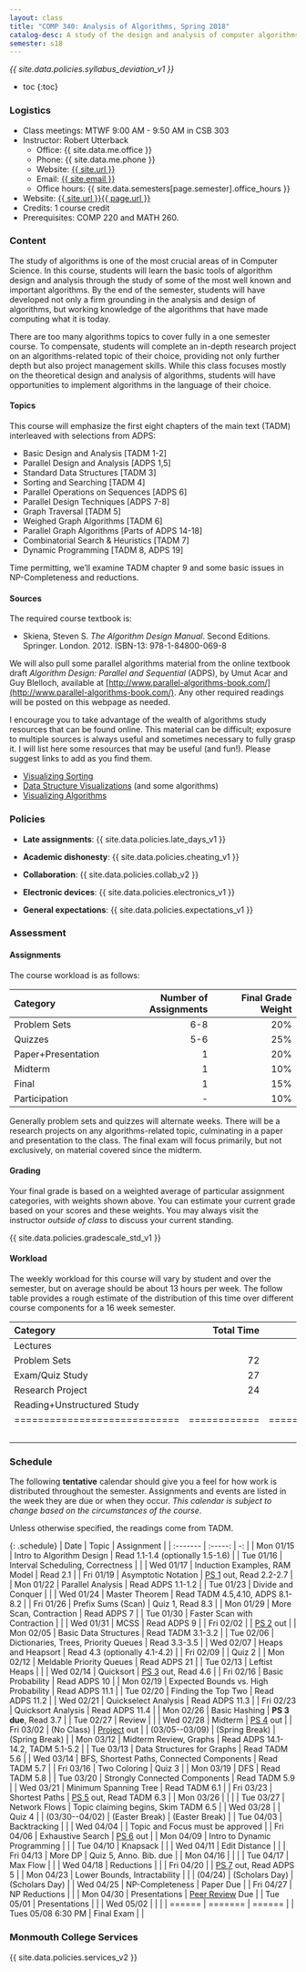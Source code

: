 ```yaml
---
layout: class
title: "COMP 340: Analysis of Algorithms, Spring 2018"
catalog-desc: A study of the design and analysis of computer algorithms. Topics include asymptotic analysis, efficient algorithm design, sorting and order statistics, hashing, binary search trees, graph algorithms, matrix multiplication, and NP completeness. This course begins a more in-depth study in the theory and science of computation.
semester: s18
---
```


*{{ site.data.policies.syllabus_deviation_v1 }}*

* toc
{:toc}

### Logistics

* Class meetings: MTWF 9:00 AM - 9:50 AM in CSB 303
* Instructor: Robert Utterback
  * Office: {{ site.data.me.office }}
  * Phone: {{ site.data.me.phone }}
  * Website: <a href="{{ site.url }}">{{ site.url }}</a>
  * Email: <a href="mailto:{{ site.email }}">{{ site.email }}</a>
  * Office hours: {{ site.data.semesters[page.semester].office_hours }}
* Website: <a href="{{ site.url }}{{ page.url }}">{{ site.url }}{{ page.url }}</a>
* Credits: 1 course credit
* Prerequisites: COMP 220 and MATH 260.

### Content

The study of algorithms is one of the most crucial areas of in
Computer Science. In this course, students will learn the basic tools
of algorithm design and analysis through the study of some of the most
well known and important algorithms. By the end of the semester,
students will have developed not only a firm grounding in the analysis
and design of algorithms, but working knowledge of the algorithms that
have made computing what it is today.  

There are too many algorithms topics to cover fully in a one semester
course. To compensate, students will complete an in-depth research
project on an algorithms-related topic of their choice, providing not
only further depth but also project management skills. While this
class focuses mostly on the theoretical design and analysis of
algorithms, students will have opportunities to implement algorithms
in the language of their choice.

<!-- While it certainly is possible to study algorithms in the absence of -->
<!-- programming, concrete implementations provide a tangible means of -->
<!-- playing with the course material. As a part of the class, students -->
<!-- will implement, in the language of their choice, present and -->
<!-- demonstrate the algorithms from the text. Regular presentations of -->
<!-- code will provide a backdrop for discussions of the relationships -->
<!-- between programming, algorithms and the science of computing. -->

#### Topics

This course will emphasize the first eight chapters of the main text (TADM)
interleaved with selections from ADPS:

* Basic Design and Analysis [TADM 1-2] 
* Parallel Design and Analysis [ADPS 1,5]
* Standard Data Structures [TADM 3]
* Sorting and Searching [TADM 4]
* Parallel Operations on Sequences [ADPS 6]
* Parallel Design Techniques [ADPS 7-8]
* Graph Traversal [TADM 5]
* Weighed Graph Algorithms [TADM 6]
* Parallel Graph Algorithms [Parts of ADPS 14-18]
* Combinatorial Search & Heuristics [TADM 7] 
* Dynamic Programming [TADM 8, ADPS 19]

Time permitting, we’ll examine TADM chapter 9 and some basic issues in
NP-Completeness and reductions.
  
#### Sources

The required course textbook is:

* Skiena, Steven S. *The Algorithm Design Manual*. Second
Editions. Springer. London. 2012.  ISBN-13: 978-1-84800-069-8

We will also pull some parallel algorithms material from the online
textbook draft *Algorithm Design: Parallel and Sequential* (ADPS), by
Umut Acar and Guy Blelloch, available at
[http://www.parallel-algorithms-book.com/](http://www.parallel-algorithms-book.com/). Any
other required readings will be posted on this webpage as needed.

I encourage you to take advantage of the wealth of algorithms study
resources that can be found online. This material can be difficult;
exposure to multiple sources is always useful and sometimes necessary
to fully grasp it. I will list here some resources that may be useful
(and fun!). Please suggest links to add as you find them.

* [Visualizing Sorting](http://panthema.net/2013/sound-of-sorting/)
* [Data Structure Visualizations](http://www.cs.usfca.edu/~galles/visualization/Algorithms.html) (and some algorithms)
* [Visualizing Algorithms](https://bost.ocks.org/mike/algorithms/)

### Policies

* **Late assignments**: {{ site.data.policies.late_days_v1 }}

* **Academic dishonesty**: {{ site.data.policies.cheating_v1 }}

* **Collaboration**: {{ site.data.policies.collab_v2 }}

* **Electronic devices**: {{ site.data.policies.electronics_v1 }}

* **General expectations**: {{ site.data.policies.expectations_v1 }}

### Assessment

#### Assignments

The course workload is as follows: 

| Category           | Number of Assignments | Final Grade Weight |
| :-----             |              -------: |                 -: |
| Problem Sets       |                   6-8 |                20% |
| Quizzes            |                   5-6 |                25% |
| Paper+Presentation |                     1 |                20% |
| Midterm            |                     1 |                10% |
| Final              |                     1 |                15% |
| Participation      |                     - |                10% |

Generally problem sets and quizzes will alternate weeks. There will be
a research projects on any algorithms-related topic, culminating in a
paper and presentation to the class. The final exam will focus
primarily, but not exclusively, on material covered since the
midterm.

#### Grading

Your final grade is based on a weighted average of particular
assignment categories, with weights shown above. You can estimate your
current grade based on your scores and these weights. You may always
visit the instructor *outside of class* to discuss your current
standing.

{{ site.data.policies.gradescale_std_v1 }}

#### Workload

The weekly workload for this course will vary by student and over the
semester, but on average should be about 13 hours per week. The follow
table provides a rough estimate of the distribution of this time over
different course components for a 16 week semester.

| Category                     |   Total Time |     Time/Week (Hours) |
| :-----                      |    -------:  |   -----------------:  |
| Lectures                     |              |                   3.3 |
| Problem Sets                 |           72 |                   4.5 |
| Exam/Quiz Study              |           27 |                   1.7 |
| Research Project             |           24 |                   1.5 |
| Reading+Unstructured Study   |              |                     2 |
| ============================ | ============ | ===================== |
|                              |              |                    13 |

### Schedule
The following **tentative** calendar should give you a feel for how
work is distributed throughout the semester. Assignments and events
are listed in the week they are due or when they occur. *This calendar
is subject to change based on the circumstances of the course*.

<!-- (let* ((start-date (org-read-date nil nil "2018-01-15")) -->
<!--        (end-date (org-read-date nil nil "2018-05-02")) -->
<!--        (days (list "Mon" "Tue" "Wed" "Fri")) -->
<!--        (current start-date)) -->
<!--   (while (string< current end-date) -->
<!--     (let* ((time (org-time-string-to-time current)) -->
<!--            (day (format-time-string "%a" time))) -->
<!--       (if (member day days) -->
<!--           (princ (concat (format-time-string "%a %m/%d" time) "\n")))) -->
<!--     (setq current (org-read-date nil nil "++1" nil (org-time-string-to-time current))))) -->

Unless otherwise specified, the readings come from TADM.

{: .schedule}
| Date               | Topic                                     | Assignment                           |
| :-------           | :-----:                                   | -:                                   |
| Mon 01/15          | Intro to Algorithm Design                 | Read 1.1-1.4 (optionally 1.5-1.6)    |
| Tue 01/16          | Interval Scheduling, Correctness          |                                      |
| Wed 01/17          | Induction Examples, RAM Model             | Read 2.1                             |
| Fri 01/19          | Asymptotic Notation                       | [PS 1](ps1.pdf) out, Read 2.2-2.7    |
| Mon 01/22          | Parallel Analysis                         | Read ADPS 1.1-1.2                    |
| Tue 01/23          | Divide and Conquer                        |                                      |
| Wed 01/24          | Master Theorem                            | Read TADM 4.5,4.10, ADPS 8.1-8.2     |
| Fri 01/26          | Prefix Sums (Scan)                        | Quiz 1, Read 8.3                     |
| Mon 01/29          | More Scan, Contraction                    | Read ADPS 7                          |
| Tue 01/30          | Faster Scan with Contraction              |                                      |
| Wed 01/31          | MCSS                                      | Read ADPS 9                          |
| Fri 02/02          |                                           | [PS 2](ps2.pdf) out                  |
| Mon 02/05          | Basic Data Structures                     | Read TADM 3.1-3.2                    |
| Tue 02/06          | Dictionaries, Trees, Priority Queues      | Read 3.3-3.5                         |
| Wed 02/07          | Heaps and Heapsort                        | Read 4.3 (optionally 4.1-4.2)        |
| Fri 02/09          |                                           | Quiz 2                               |
| Mon 02/12          | Meldable Priority Queues                  | Read ADPS 21                         |
| Tue 02/13          | Leftist Heaps                             |                                      |
| Wed 02/14          | Quicksort                                 | [PS 3](ps3.pdf) out, Read 4.6        |
| Fri 02/16          | Basic Probability                         | Read ADPS 10                         |
| Mon 02/19          | Expected Bounds vs. High Probability      | Read ADPS 11.1                       |
| Tue 02/20          | Finding the Top Two                       | Read ADPS 11.2                       |
| Wed 02/21          | Quickselect Analysis                      | Read ADPS 11.3                       |
| Fri 02/23          | Quicksort Analysis                        | Read ADPS 11.4                       |
| Mon 02/26          | Basic Hashing                             | **PS 3 due**, Read 3.7               |
| Tue 02/27          | Review                                    |                                      |
| Wed 02/28          | Midterm                                   | [PS 4](ps4.pdf) out                  |
| Fri 03/02          | (No Class)                                | [Project](proj.pdf) out              |
| (03/05--03/09)     | (Spring Break)                            | (Spring Break)                       |
| Mon 03/12          | Midterm Review, Graphs                    | Read ADPS 14.1-14.2, TADM 5.1-5.2    |
| Tue 03/13          | Data Structures for Graphs                | Read TADM 5.6                        |
| Wed 03/14          | BFS, Shortest Paths, Connected Components | Read TADM 5.7                        |
| Fri 03/16          | Two Coloring                              | Quiz 3                               |
| Mon 03/19          | DFS                                       | Read TADM 5.8                        |
| Tue 03/20          | Strongly Connected Components             | Read TADM 5.9                        |
| Wed 03/21          | Minimum Spanning Tree                     | Read TADM 6.1                        |
| Fri 03/23          | Shortest Paths                            | [PS 5](ps5.pdf) out, Read TADM 6.3   |
| Mon 03/26          |                                           |                                      |
| Tue 03/27          | Network Flows                             | Topic claiming begins, Skim TADM 6.5 |
| Wed 03/28          |                                           | Quiz 4                               |
| (03/30--04/02)     | (Easter Break)                            | (Easter Break)                       |
| Tue 04/03          | Backtracking                              |                                      |
| Wed 04/04          |                                           | Topic and Focus must be approved     |
| Fri 04/06          | Exhaustive Search                         | [PS 6](ps6.pdf) out                  |
| Mon 04/09          | Intro to Dynamic Programming              |                                      |
| Tue 04/10          | Knapsack                                  |                                      |
| Wed 04/11          | Edit Distance                             |                                      |
| Fri 04/13          | More DP                                   | Quiz 5, Anno. Bib. due               |
| Mon 04/16          |                                           |                                      |
| Tue 04/17          | Max Flow                                  |                                      |
| Wed 04/18          | Reductions                                |                                      |
| Fri 04/20          |                                           | [PS 7](ps7.pdf) out, Read ADPS 5     |
| Mon 04/23          | Lower Bounds, Intractability              |                                      |
| (04/24)            | (Scholars Day)                            | (Scholars Day)                       |
| Wed 04/25          | NP-Completeness                           | Paper Due                            |
| Fri 04/27          | NP Reductions                             |                                      |
| Mon 04/30          | Presentations                             | [Peer Review](review-paper.pdf) Due  |
| Tue 05/01          | Presentations                             |                                      |
| Wed 05/02          |                                           |                                      |
| ======             | =======                                   | ======                               |
| Tues 05/08 6:30 PM | Final Exam                                |                                      |

### Monmouth College Services

{{ site.data.policies.services_v2 }}

<!-- Local Variables: -->
<!-- eval: (orgtbl-mode) -->
<!-- End: -->
